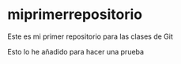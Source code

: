 # miprimerrepositorio
Este es mi primer repositorio para las clases de Git

Esto lo he añadido para hacer una prueba

